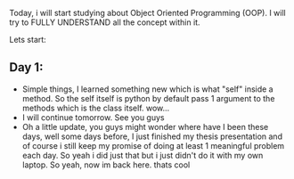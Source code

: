 Today, i will start studying about Object Oriented Programming (OOP). I will try to FULLY UNDERSTAND all the concept within it.

Lets start:

## Day 1:

- Simple things, I learned something new which is what "self" inside a method. So the self itself is python by default pass 1 argument to the methods which is the class itself. wow...
- I will continue tomorrow. See you guys
- Oh a little update, you guys might wonder where have I been these days, well some days before, I just finished my thesis presentation and of course i still keep my promise of doing at least 1 meaningful problem each day. So yeah i did just that but i just didn't do it with my own laptop. So yeah, now im back here. thats cool
